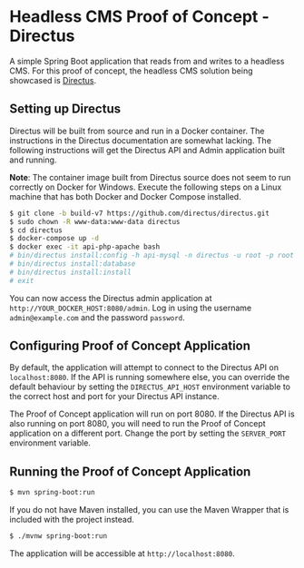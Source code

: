 # Headless CMS Proof of Concept - Directus

A simple Spring Boot application that reads from and writes to a headless CMS. For this proof of concept, the headless
CMS solution being showcased is [Directus](https://directus.io/).

## Setting up Directus

Directus will be built from source and run in a Docker container. The instructions in the Directus documentation are
somewhat lacking. The following instructions will get the Directus API and Admin application built and running.

__Note__: The container image built from Directus source does not seem to run correctly on Docker for Windows.
Execute the following steps on a Linux machine that has both Docker and Docker Compose installed.

```bash
$ git clone -b build-v7 https://github.com/directus/directus.git
$ sudo chown -R www-data:www-data directus
$ cd directus
$ docker-compose up -d
$ docker exec -it api-php-apache bash
# bin/directus install:config -h api-mysql -n directus -u root -p root
# bin/directus install:database
# bin/directus install:install
# exit
```

You can now access the Directus admin application at `http://YOUR_DOCKER_HOST:8080/admin`. Log in using the username
`admin@example.com` and the password `password`.

## Configuring Proof of Concept Application

By default, the application will attempt to connect to the Directus API on `localhost:8080`. If the API is running
somewhere else, you can override the default behaviour by setting the `DIRECTUS_API_HOST` environment variable to
the correct host and port for your Directus API instance.

The Proof of Concept application will run on port 8080. If the Directus API is also running on port 8080, you will
need to run the Proof of Concept application on a different port. Change the port by setting the `SERVER_PORT`
environment variable.

## Running the Proof of Concept Application

```bash
$ mvn spring-boot:run
```

If you do not have Maven installed, you can use the Maven Wrapper that is included with the project instead.

```bash
$ ./mvnw spring-boot:run
```

The application will be accessible at `http://localhost:8080`.
